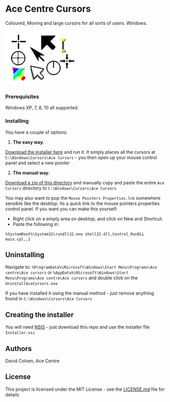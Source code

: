 # Ace Centre Cursors

Coloured, Moving and large cursors for all sorts of users. Windows.

![](https://github.com/AceCentre/AceCursors/blob/master/cursors.jpg?raw=true)

### Prerequisites

Windows XP, 7, 8, 10 all supported. 

### Installing

You have a couple of options.

1. **The easy way.**

[Download the installer here](https://github.com/AceCentre/AceCursors/releases/download/1.0/Setup.exe) and run it. It simply places all the cursors at ``C:\Windows\Cursors\Ace Cursors`` - you then open up your mouse control panel and select a new pointer

2. **The manual way.**

[Download a zip of this directory](https://github.com/AceCentre/AceCursors/archive/master.zip) and manually copy and paste the entire ``Ace Cursors`` directory to ``C:\Windows\Cursors\Ace Cursors``

You may also want to pop the ``Mouse Pointers Properties.lnk`` somewhere sensible like the desktop. Its a quick link to the mouse pointers properties control panel. If you want you can make this yourself:

-  Right click on a empty area on desktop, and click on New and Shortcut. 
-  Paste the following in: 

```
%SystemRoot%\System32\rundll32.exe shell32.dll,Control_RunDLL main.cpl,,1
```

## Uninstalling

Navigate to: ``%ProgramData%\Microsoft\Windows\Start Menu\Programs\Ace centre\Ace cursors``
or 
``%AppData%\Microsoft\Windows\Start Menu\Programs\Ace centre\Ace cursors`` and double click on the ``UninstallAceCursors.exe`` 

If you have installed it using the manual method - just remove anything found in ``C:\Windows\Cursors\Ace Cursors``


## Creating the installer

You will need [NSIS](http://nsis.sourceforge.io) - just download this repo and use the installer file ``Installer.nsi``

## Authors

David Colven, Ace Centre
	
## License

This project is licensed under the MIT License - see the [LICENSE.md](LICENSE.md) file for details

